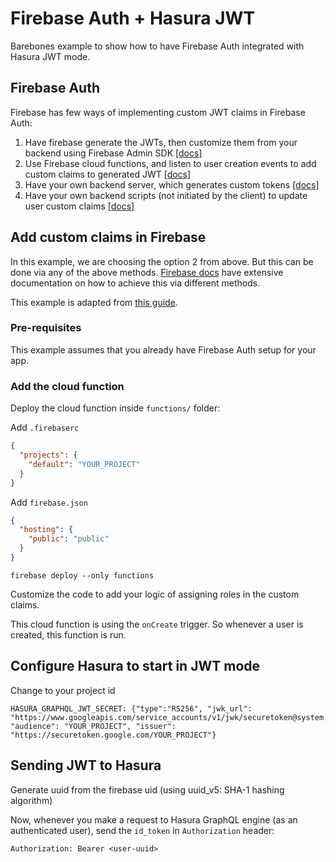 # Firebase Auth + Hasura JWT

Barebones example to show how to have Firebase Auth integrated with Hasura JWT mode.

## Firebase Auth

Firebase has few ways of implementing custom JWT claims in Firebase Auth:

1. Have firebase generate the JWTs, then customize them from your backend using
   Firebase Admin SDK [[docs]](https://firebase.google.com/docs/auth/admin/custom-claims#defining_roles_via_an_http_request)
2. Use Firebase cloud functions, and listen to user creation events to add
   custom claims to generated JWT [[docs]](https://firebase.google.com/docs/auth/admin/custom-claims#defining_roles_via_firebase_functions_on_user_creation)
3. Have your own backend server, which generates custom tokens [[docs]](https://firebase.google.com/docs/auth/admin/create-custom-tokens)
4. Have your own backend scripts (not initiated by the client) to update user custom claims [[docs]](https://firebase.google.com/docs/auth/admin/custom-claims#defining_roles_via_backend_script)

## Add custom claims in Firebase

In this example, we are choosing the option 2 from above. But this can be done via any of the above methods. [Firebase docs](https://firebase.google.com/docs/auth/admin/custom-claims) have extensive documentation on how to achieve this via different methods.

This example is adapted from [this guide](https://firebase.google.com/docs/auth/admin/custom-claims#defining_roles_via_firebase_functions_on_user_creation).

### Pre-requisites

This example assumes that you already have Firebase Auth setup for your app.

### Add the cloud function

Deploy the cloud function inside `functions/` folder:

Add `.firebaserc`
```json
{
  "projects": {
    "default": "YOUR_PROJECT"
  }
}
```

Add `firebase.json`
```json
{
  "hosting": {
    "public": "public"
  }
}
```

```shell
firebase deploy --only functions
```

Customize the code to add your logic of assigning roles in the custom claims.

This cloud function is using the `onCreate` trigger. So whenever a user is created, this function is run.

## Configure Hasura to start in JWT mode

Change to your project id
```
HASURA_GRAPHQL_JWT_SECRET: {"type":"RS256", "jwk_url": "https://www.googleapis.com/service_accounts/v1/jwk/securetoken@system.gserviceaccount.com", "audience": "YOUR_PROJECT", "issuer": "https://securetoken.google.com/YOUR_PROJECT"}
```

## Sending JWT to Hasura

Generate uuid from the firebase uid (using uuid_v5: SHA-1 hashing algorithm)

Now, whenever you make a request to Hasura GraphQL engine (as an authenticated user), send the `id_token` in `Authorization` header:

```
Authorization: Bearer <user-uuid>
```
